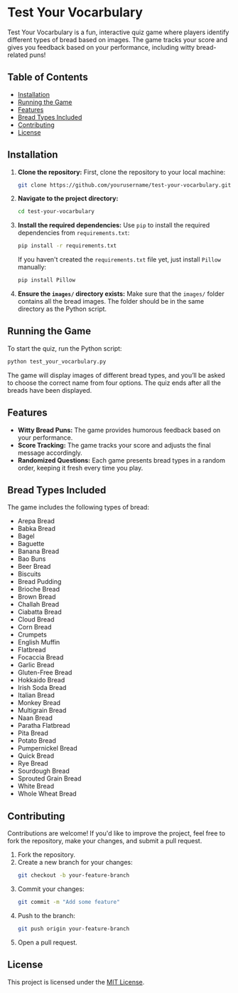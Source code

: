 # Test Your Vocarbulary

Test Your Vocarbulary is a fun, interactive quiz game where players identify different types of bread based on images. The game tracks your score and gives you feedback based on your performance, including witty bread-related puns!

## Table of Contents
- [Installation](#installation)
- [Running the Game](#running-the-game)
- [Features](#features)
- [Bread Types Included](#bread-types-included)
- [Contributing](#contributing)
- [License](#license)

## Installation

1. **Clone the repository:**
   First, clone the repository to your local machine:
   ```bash
   git clone https://github.com/yourusername/test-your-vocarbulary.git
   ```

2. **Navigate to the project directory:**
   ```bash
   cd test-your-vocarbulary
   ```

3. **Install the required dependencies:**
   Use `pip` to install the required dependencies from `requirements.txt`:
   ```bash
   pip install -r requirements.txt
   ```

   If you haven't created the `requirements.txt` file yet, just install `Pillow` manually:
   ```bash
   pip install Pillow
   ```

4. **Ensure the `images/` directory exists:**
   Make sure that the `images/` folder contains all the bread images. The folder should be in the same directory as the Python script.

## Running the Game

To start the quiz, run the Python script:

```bash
python test_your_vocarbulary.py
```

The game will display images of different bread types, and you’ll be asked to choose the correct name from four options. The quiz ends after all the breads have been displayed.

## Features

- **Witty Bread Puns:** The game provides humorous feedback based on your performance.
- **Score Tracking:** The game tracks your score and adjusts the final message accordingly.
- **Randomized Questions:** Each game presents bread types in a random order, keeping it fresh every time you play.

## Bread Types Included

The game includes the following types of bread:
- Arepa Bread
- Babka Bread
- Bagel
- Baguette
- Banana Bread
- Bao Buns
- Beer Bread
- Biscuits
- Bread Pudding
- Brioche Bread
- Brown Bread
- Challah Bread
- Ciabatta Bread
- Cloud Bread
- Corn Bread
- Crumpets
- English Muffin
- Flatbread
- Focaccia Bread
- Garlic Bread
- Gluten-Free Bread
- Hokkaido Bread
- Irish Soda Bread
- Italian Bread
- Monkey Bread
- Multigrain Bread
- Naan Bread
- Paratha Flatbread
- Pita Bread
- Potato Bread
- Pumpernickel Bread
- Quick Bread
- Rye Bread
- Sourdough Bread
- Sprouted Grain Bread
- White Bread
- Whole Wheat Bread

## Contributing

Contributions are welcome! If you'd like to improve the project, feel free to fork the repository, make your changes, and submit a pull request.

1. Fork the repository.
2. Create a new branch for your changes:
   ```bash
   git checkout -b your-feature-branch
   ```
3. Commit your changes:
   ```bash
   git commit -m "Add some feature"
   ```
4. Push to the branch:
   ```bash
   git push origin your-feature-branch
   ```
5. Open a pull request.

## License

This project is licensed under the [MIT License](https://opensource.org/licenses/MIT).

